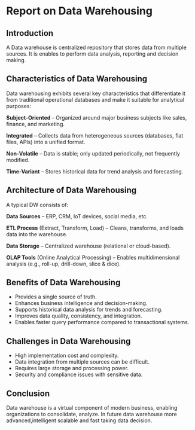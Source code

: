 # Report on Data Warehousing

## Introduction
A Data warehouse  is centralized repository that stores data from multiple sources. It is enables to perform data analysis, reporting and decision making.

## Characteristics of Data Warehousing
Data warehousing exhibits several key characteristics that differentiate it from traditional operational databases and make it suitable for analytical purposes:

**Subject-Oriented** - Organized around major business subjects like sales, finance, and marketing.

**Integrated** – Collects data from heterogeneous sources (databases, flat files, APIs) into a unified format.

**Non-Volatile** – Data is stable; only updated periodically, not frequently modified.

**Time-Variant** – Stores historical data for trend analysis and forecasting.

## Architecture of Data Warehousing
A typical DW consists of:

**Data Sources** – ERP, CRM, IoT devices, social media, etc.

**ETL Process** (Extract, Transform, Load) – Cleans, transforms, and loads data into the warehouse.

**Data Storage** – Centralized warehouse (relational or cloud-based).

**OLAP Tools** (Online Analytical Processing) – Enables multidimensional analysis (e.g., roll-up, drill-down, slice & dice).

## Benefits of Data Warehousing
* Provides a single source of truth.
* Enhances business intelligence and decision-making.
* Supports historical data analysis for trends and forecasting.
* Improves data quality, consistency, and integration.
* Enables faster query performance compared to transactional systems.

## Challenges in Data Warehousing
* High implementation cost and complexity.
* Data integration from multiple sources can be difficult.
* Requires large storage and processing power.
* Security and compliance issues with sensitive data.

## Conclusion
Data warehouse is a virtual component of modern business, enabling organizations to consolidate, analyze. In future data warehouse more advanced,intelligent scalable and fast taking data decision.